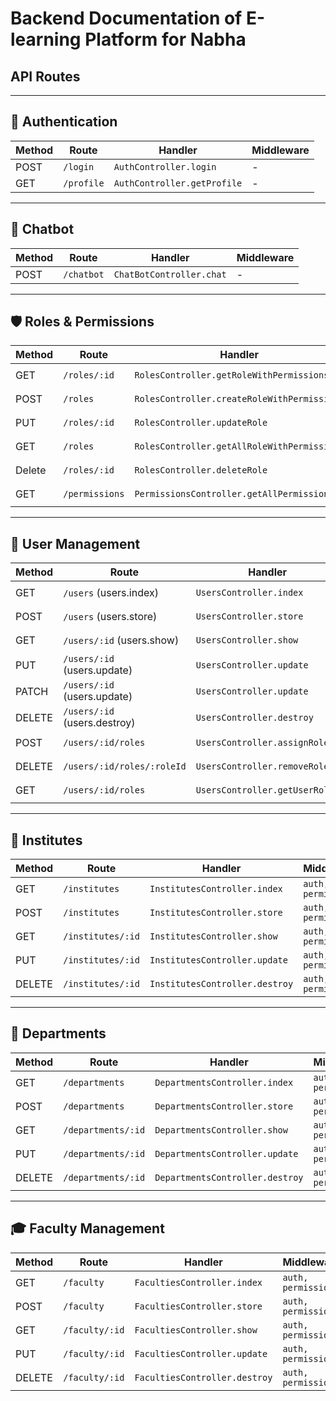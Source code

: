 # Backend Documentation of E-learning Platform for Nabha 

## API Routes

---

## 🔑 Authentication
| Method | Route        | Handler                    | Middleware |
|--------|-------------|----------------------------|------------|
| POST   | `/login`    | `AuthController.login`     | -          |
| GET    | `/profile`  | `AuthController.getProfile`| -          |

---

## 🤖 Chatbot
| Method | Route       | Handler                    | Middleware |
|--------|-------------|----------------------------|------------|
| POST   | `/chatbot`  | `ChatBotController.chat`   | -          |

---

## 🛡 Roles & Permissions
| Method | Route                  | Handler                                     | Middleware         |
|--------|------------------------|---------------------------------------------|--------------------|
| GET    | `/roles/:id`           | `RolesController.getRoleWithPermissions`    | `auth, permission` |
| POST   | `/roles`               | `RolesController.createRoleWithPermissions` | `auth, permission` |
| PUT    | `/roles/:id`           | `RolesController.updateRole`                | `auth, permission` |
| GET    | `/roles`               | `RolesController.getAllRoleWithPermissions` | `auth, permission` |
| Delete | `/roles/:id`           | `RolesController.deleteRole`                | `auth, permission` |
| GET    | `/permissions`         | `PermissionsController.getAllPermissions`   | `auth, permission` |

---

## 👤 User Management
| Method | Route                        | Handler                          | Middleware         |
|--------|------------------------------|----------------------------------|--------------------|
| GET    | `/users` (users.index)       | `UsersController.index`          | `auth, permission` |
| POST   | `/users` (users.store)       | `UsersController.store`          | `auth, permission` |
| GET    | `/users/:id` (users.show)    | `UsersController.show`           | `auth, permission` |
| PUT    | `/users/:id` (users.update)  | `UsersController.update`         | `auth, permission` |
| PATCH  | `/users/:id` (users.update)  | `UsersController.update`         | `auth, permission` |
| DELETE | `/users/:id` (users.destroy) | `UsersController.destroy`        | `auth, permission` |
| POST   | `/users/:id/roles`           | `UsersController.assignRoles`    | `auth, permission` |
| DELETE | `/users/:id/roles/:roleId`   | `UsersController.removeRole`     | `auth, permission` |
| GET    | `/users/:id/roles`           | `UsersController.getUserRoles`   | `auth, permission` |

---

## 🏫 Institutes
| Method | Route              | Handler                        | Middleware         |
|--------|--------------------|--------------------------------|--------------------|
| GET    | `/institutes`      | `InstitutesController.index`   | `auth, permission` |
| POST   | `/institutes`      | `InstitutesController.store`   | `auth, permission` |
| GET    | `/institutes/:id`  | `InstitutesController.show`    | `auth, permission` |
| PUT    | `/institutes/:id`  | `InstitutesController.update`  | `auth, permission` |
| DELETE | `/institutes/:id`  | `InstitutesController.destroy` | `auth, permission` |

---

## 🏢 Departments
| Method | Route                 | Handler                          | Middleware         |
|--------|-----------------------|----------------------------------|--------------------|
| GET    | `/departments`        | `DepartmentsController.index`    | `auth, permission` |
| POST   | `/departments`        | `DepartmentsController.store`    | `auth, permission` |
| GET    | `/departments/:id`    | `DepartmentsController.show`     | `auth, permission` |
| PUT    | `/departments/:id`    | `DepartmentsController.update`   | `auth, permission` |
| DELETE | `/departments/:id`    | `DepartmentsController.destroy`  | `auth, permission` |

---

## 🎓 Faculty Management
| Method | Route             | Handler                        | Middleware         |
|--------|-------------------|--------------------------------|--------------------|
| GET    | `/faculty`        | `FacultiesController.index`    | `auth, permission` |
| POST   | `/faculty`        | `FacultiesController.store`    | `auth, permission` |
| GET    | `/faculty/:id`    | `FacultiesController.show`     | `auth, permission` |
| PUT    | `/faculty/:id`    | `FacultiesController.update`   | `auth, permission` |
| DELETE | `/faculty/:id`    | `FacultiesController.destroy`  | `auth, permission` |
